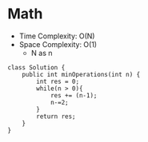 # Math
* Time Complexity: O(N)
* Space Complexity: O(1)
    * N as n
```
class Solution {
    public int minOperations(int n) {
        int res = 0;
        while(n > 0){
            res += (n-1);
            n-=2;
        }
        return res;
    }
}
```